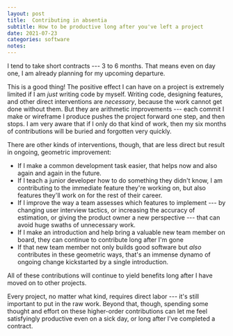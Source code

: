 ```yaml
---
layout: post
title:  Contributing in absentia
subtitle: How to be productive long after you've left a project
date: 2021-07-23
categories: software
notes:
---
```


I tend to take short contracts --- 3 to 6 months. That means even on day one, I am already planning for my upcoming departure.

This is a good thing! The positive effect I can have on a project is extremely limited if I am *just* writing code by myself. Writing code, designing features, and other direct interventions are *necessary*, because the work cannot get done without them. But they are arithmetic improvements --- each commit I make or wireframe I produce pushes the project forward one step, and then stops. I am very aware that if I only do that kind of work, then my six months of contributions will be buried and forgotten very quickly.

There are other kinds of interventions, though, that are less direct but result in ongoing, geometric improvement:
- If I make a common development task easier, that helps now and also again and again in the future.
- If I teach a junior developer how to do something they didn't know, I am contributing to the immediate feature they're working on, but also features they'll work on for the rest of their career.
- If I improve the way a team assesses which features to implement --- by changing user interview tactics, or increasing the accuracy of estimation, or giving the product owner a new perspective --- that can avoid huge swaths of unnecessary work.
- If I make an introduction and help bring a valuable new team member on board, they can continue to contribute long after I'm gone
- If that new team member not only builds good software but *also* contributes in these geometric ways, that's an immense dynamo of ongoing change kickstarted by a single introduction.

All of these contributions will continue to yield benefits long after I have moved on to other projects.

Every project, no matter what kind, requires direct labor --- it's still important to put in the raw work. Beyond that, though, spending some thought and effort on these higher-order contributions can let me feel satisfyingly productive even on a sick day, or long after I've completed a contract.
